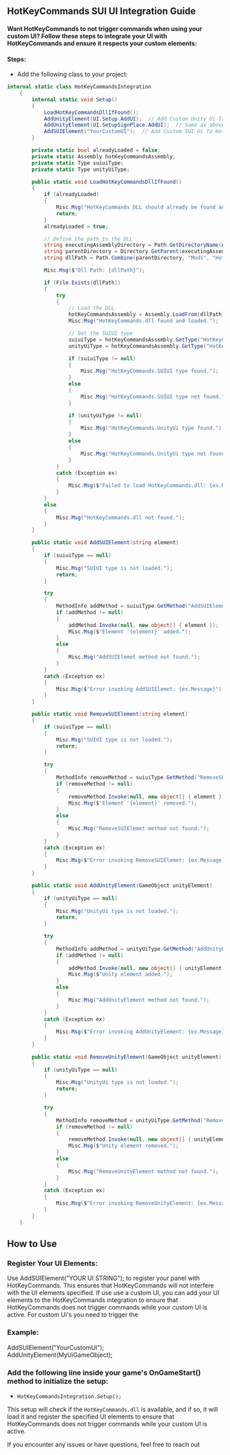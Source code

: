 ## HotKeyCommands SUI UI Integration Guide
#### Want HotKeyCommands to not trigger commands when using your custom UI? Follow these steps to integrate your UI with HotKeyCommands and ensure it respects your custom elements:

#### Steps:
- Add the following class to your project:
```csharp
internal static class HotKeyCommandsIntegration
    {
        internal static void Setup()
        {
            LoadHotKeyCommandsDllIfFound();
            AddUnityElement(UI.Setup.AddUI);  // Add Custom Unity Ui To HotKeyCommands, so it does not trigger commands while your custom UI is active
            AddUnityElement(UI.SetupSignPlace.AddUI);  // Same as above
            AddSUIElement("YourCustomUI");  // Add Custom SUI Ui To HotKeyCommands, so it does not trigger commands while your custom UI is active
        }

        private static bool alreadyLoaded = false;
        private static Assembly hotKeyCommandsAssembly;
        private static Type suiuiType;
        private static Type unityUiType;

        public static void LoadHotKeyCommandsDllIfFound()
        {
            if (alreadyLoaded)
            {
                Misc.Msg("HotKeyCommands DLL should already be found and loaded, returning");
                return;
            }
            alreadyLoaded = true;

            // Define the path to the DLL
            string executingAssemblyDirectory = Path.GetDirectoryName(Assembly.GetExecutingAssembly().Location);
            string parentDirectory = Directory.GetParent(executingAssemblyDirectory).FullName;
            string dllPath = Path.Combine(parentDirectory, "Mods", "HotKeyCommands.dll");

            Misc.Msg($"Dll Path: {dllPath}");

            if (File.Exists(dllPath))
            {
                try
                {
                    // Load the DLL
                    hotKeyCommandsAssembly = Assembly.LoadFrom(dllPath);
                    Misc.Msg("HotKeyCommands.dll found and loaded.");

                    // Get the SUIUI type
                    suiuiType = hotKeyCommandsAssembly.GetType("HotKeyCommands.SUIUI");
                    unityUiType = hotKeyCommandsAssembly.GetType("HotKeyCommands.UnityUi");

                    if (suiuiType != null)
                    {
                        Misc.Msg("HotKeyCommands.SUIUI type found.");
                    }
                    else
                    {
                        Misc.Msg("HotKeyCommands.SUIUI type not found.");
                    }

                    if (unityUiType != null)
                    {
                        Misc.Msg("HotKeyCommands.UnityUi type found.");
                    }
                    else
                    {
                        Misc.Msg("HotKeyCommands.UnityUi type not found.");
                    }
                }
                catch (Exception ex)
                {
                    Misc.Msg($"Failed to load HotKeyCommands.dll: {ex.Message}");
                }
            }
            else
            {
                Misc.Msg("HotKeyCommands.dll not found.");
            }
        }

        public static void AddSUIElement(string element)
        {
            if (suiuiType == null)
            {
                Misc.Msg("SUIUI type is not loaded.");
                return;
            }

            try
            {
                MethodInfo addMethod = suiuiType.GetMethod("AddSUIElemet", BindingFlags.Static | BindingFlags.Public);
                if (addMethod != null)
                {
                    addMethod.Invoke(null, new object[] { element });
                    Misc.Msg($"Element '{element}' added.");
                }
                else
                {
                    Misc.Msg("AddSUIElemet method not found.");
                }
            }
            catch (Exception ex)
            {
                Misc.Msg($"Error invoking AddSUIElemet: {ex.Message}");
            }
        }

        public static void RemoveSUIElement(string element)
        {
            if (suiuiType == null)
            {
                Misc.Msg("SUIUI type is not loaded.");
                return;
            }

            try
            {
                MethodInfo removeMethod = suiuiType.GetMethod("RemoveSUIElemet", BindingFlags.Static | BindingFlags.Public);
                if (removeMethod != null)
                {
                    removeMethod.Invoke(null, new object[] { element });
                    Misc.Msg($"Element '{element}' removed.");
                }
                else
                {
                    Misc.Msg("RemoveSUIElemet method not found.");
                }
            }
            catch (Exception ex)
            {
                Misc.Msg($"Error invoking RemoveSUIElemet: {ex.Message}");
            }
        }

        public static void AddUnityElement(GameObject unityElement)
        {
            if (unityUiType == null)
            {
                Misc.Msg("UnityUi type is not loaded.");
                return;
            }

            try
            {
                MethodInfo addMethod = unityUiType.GetMethod("AddUnityElement", BindingFlags.Static | BindingFlags.Public);
                if (addMethod != null)
                {
                    addMethod.Invoke(null, new object[] { unityElement });
                    Misc.Msg($"Unity element added.");
                }
                else
                {
                    Misc.Msg("AddUnityElement method not found.");
                }
            }
            catch (Exception ex)
            {
                Misc.Msg($"Error invoking AddUnityElement: {ex.Message}");
            }
        }

        public static void RemoveUnityElement(GameObject unityElement)
        {
            if (unityUiType == null)
            {
                Misc.Msg("UnityUi type is not loaded.");
                return;
            }

            try
            {
                MethodInfo removeMethod = unityUiType.GetMethod("RemoveUnityElement", BindingFlags.Static | BindingFlags.Public);
                if (removeMethod != null)
                {
                    removeMethod.Invoke(null, new object[] { unityElement });
                    Misc.Msg($"Unity element removed.");
                }
                else
                {
                    Misc.Msg("RemoveUnityElement method not found.");
                }
            }
            catch (Exception ex)
            {
                Misc.Msg($"Error invoking RemoveUnityElement: {ex.Message}");
            }
        }
    }
```

## How to Use

### Register Your UI Elements:
Use AddSUIElement("YOUR UI STRING"); to register your panel with HotKeyCommands. This ensures that HotKeyCommands will not interfere with the UI elements specified.
If use use a custom UI, you can add your UI elements to the HotKeyCommands integration to ensure that HotKeyCommands does not trigger commands while your custom UI is active.
For custom Ui's you need to trigger the

### Example:

AddSUIElement("YourCustomUI"); \
AddUnityElement(MyUiGameObject);


### Add the following line inside your game's OnGameStart() method to initialize the setup:
- `HotKeyCommandsIntegration.Setup();`

This setup will check if the `HotKeyCommands.dll` is available, and if so, it will load it and register the specified UI elements to ensure that HotKeyCommands does not trigger commands while your custom UI is active.

If you encounter any issues or have questions, feel free to reach out